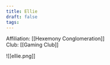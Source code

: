 ```yaml
---
title: Ellie
draft: false
tags:
---
```

Affiliation: [[Hexemony Conglomeration]]  
Club: [[Gaming Club]]

![[ellie.png]]